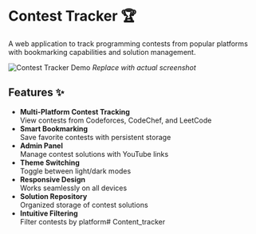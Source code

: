 # Contest Tracker 🏆

A web application to track programming contests from popular platforms with bookmarking capabilities and solution management.

![Contest Tracker Demo](https://via.placeholder.com/800x400.png?text=Contest+Tracker+Demo) *Replace with actual screenshot*

## Features ✨

- **Multi-Platform Contest Tracking**  
  View contests from Codeforces, CodeChef, and LeetCode
- **Smart Bookmarking**  
  Save favorite contests with persistent storage
- **Admin Panel**  
  Manage contest solutions with YouTube links
- **Theme Switching**  
  Toggle between light/dark modes
- **Responsive Design**  
  Works seamlessly on all devices
- **Solution Repository**  
  Organized storage of contest solutions
- **Intuitive Filtering**  
  Filter contests by platform﻿# Content_tracker
